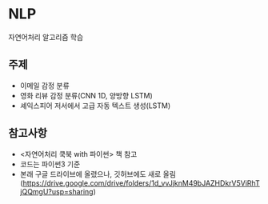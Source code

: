 # NLP
자연어처리 알고리즘 학습

## 주제
* 이메일 감정 분류
* 영화 리뷰 감정 분류(CNN 1D, 양방향 LSTM)
* 셰익스피어 저서에서 고급 자동 텍스트 생성(LSTM)

## 참고사항
* <자연어처리 쿡북 with 파이썬> 책 참고
* 코드는 파이썬3 기준
* 본래 구글 드라이브에 올렸으나, 깃허브에도 새로 올림
  (https://drive.google.com/drive/folders/1d_vvJjknM49bJAZHDkrV5ViRhTjQQmgU?usp=sharing)
